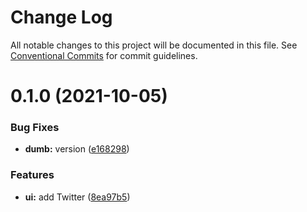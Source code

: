 # Change Log

All notable changes to this project will be documented in this file.
See [Conventional Commits](https://conventionalcommits.org) for commit guidelines.

# 0.1.0 (2021-10-05)


### Bug Fixes

* **dumb:** version ([e168298](https://github.com/theguriev/chromatic-playground/commit/e168298149a8fe029136ec8f8931182f93f81945))


### Features

* **ui:** add Twitter ([8ea97b5](https://github.com/theguriev/chromatic-playground/commit/8ea97b54f16af441bc96f3a8621c3e4de5ec6579))
